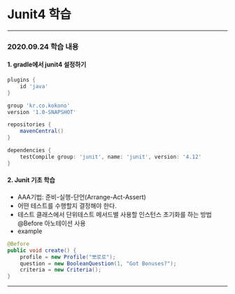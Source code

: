 # Junit4 학습
------------------------------------
### 2020.09.24 학습 내용
#### 1. gradle에서 junit4 설정하기

``` groovy
plugins {
    id 'java'
}

group 'kr.co.kokono'
version '1.0-SNAPSHOT'

repositories {
    mavenCentral()
}

dependencies {
    testCompile group: 'junit', name: 'junit', version: '4.12'
}
```

#### 2. Junit 기초 학습
- AAA기법: 준비-실행-단언(Arrange-Act-Assert)
- 어떤 테스트를 수행할지 결정해야 한다.
- 테스트 클래스에서 단위테스트 메서드별
 사용할 인스턴스 초기화를 하는 방법
  @Before 아노테이션 사용
- example
``` java
@Before
public void create() {
    profile = new Profile("뽀로로");
    question = new BooleanQuestion(1, "Got Bonuses?");
    criteria = new Criteria();
}
```
--------------------------------------------------------